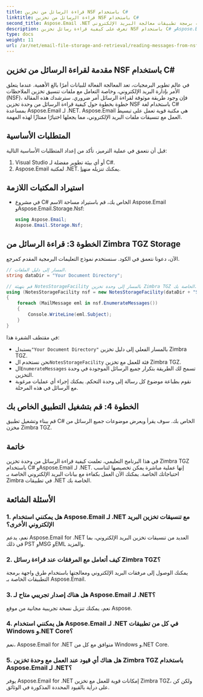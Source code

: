 ```yaml
---
title: قراءة الرسائل من تخزين NSF باستخدام C#
linktitle: قراءة الرسائل من تخزين NSF باستخدام C#
second_title: Aspose.Email .NET واجهة برمجة تطبيقات معالجة البريد الإلكتروني
description: تعرف على كيفية قراءة رسائل تخزين NSF باستخدام C# وAspose.Email لـ .NET. دليل خطوة بخطوة مع أمثلة التعليمات البرمجية.
type: docs
weight: 11
url: /ar/net/email-file-storage-and-retrieval/reading-messages-from-nsf-storage-using-csharp/
---
```


## مقدمة لقراءة الرسائل من تخزين NSF باستخدام C#

في عالم تطوير البرمجيات، تعد المعالجة الفعالة للبيانات أمرًا بالغ الأهمية. عندما يتعلق الأمر بإدارة البريد الإلكتروني، وخاصة التعامل مع ملفات تنسيق تخزين الملاحظات (NSF)، فإن وجود طريقة موثوقة لقراءة الرسائل أمر ضروري. سترشدك هذه المقالة خطوة بخطوة حول كيفية قراءة الرسائل من وحدة تخزين NSF باستخدام لغة C# بمساعدة Aspose.Email لـ .NET. Aspose.Email هي مكتبة قوية تعمل على تبسيط العمل مع تنسيقات ملفات البريد الإلكتروني، مما يجعلها اختيارًا ممتازًا لهذه المهمة.

## المتطلبات الأساسية

قبل أن نتعمق في عملية الترميز، تأكد من إعداد المتطلبات الأساسية التالية:

1. Visual Studio أو أي بيئة تطوير مفضلة لـ C#.
2.  Aspose.Email لمكتبة .NET. يمكنك تنزيله من[هنا](https://releases.aspose.com/email/net).


## استيراد المكتبات اللازمة
- في مشروع C# الخاص بك، قم باستيراد مساحة الاسم Aspose.Email وAspose.Email.Storage.Nsf:
    ```csharp
    using Aspose.Email;
	Aspose.Email.Storage.Nsf;
    ```

## الخطوة 3: قراءة الرسائل من Zimbra TGZ Storage
الآن، دعونا نتعمق في الكود. سنستخدم نموذج التعليمات البرمجية المقدم كمرجع.

```csharp
// المسار إلى دليل الملفات.
string dataDir = "Your Document Directory";

// قم بتهيئة NotesStorageFacility بالمسار إلى وحدة تخزين Zimbra TGZ الخاصة بك.
using (NotesStorageFacility nsf = new NotesStorageFacility(dataDir + "SampleNSF.nsf"))
{
    foreach (MailMessage eml in nsf.EnumerateMessages())
    {
        Console.WriteLine(eml.Subject);
    }
}
```

في مقتطف الشفرة هذا:
-  يستبدل`"Your Document Directory"` بالمسار الفعلي إلى دليل تخزين Zimbra TGZ.
-  نحن نستخدم ال`NotesStorageFacility` فئة للعمل مع تخزين Zimbra TGZ.
-  ال`EnumerateMessages` تسمح لك الطريقة بتكرار جميع الرسائل الموجودة في وحدة التخزين.
- نقوم بطباعة موضوع كل رسالة إلى وحدة التحكم. يمكنك إجراء أي عمليات مرغوبة مع الرسائل في هذه المرحلة.

## الخطوة 4: قم بتشغيل التطبيق الخاص بك
قم ببناء وتشغيل تطبيق C# الخاص بك. سوف يقرأ ويعرض موضوعات جميع الرسائل من مخزن Zimbra TGZ.

## خاتمة

في هذا البرنامج التعليمي، تعلمت كيفية قراءة الرسائل من وحدة تخزين Zimbra TGZ باستخدام C# وAspose.Email لـ .NET. إنها عملية مباشرة يمكن تخصيصها لتناسب احتياجاتك الخاصة. يمكنك الآن العمل بكفاءة مع بيانات البريد الإلكتروني الخاصة بـ Zimbra في تطبيقات .NET الخاصة بك.

## الأسئلة الشائعة

### 1. هل يمكنني استخدام Aspose.Email لـ .NET مع تنسيقات تخزين البريد الإلكتروني الأخرى؟
نعم، يدعم Aspose.Email for .NET العديد من تنسيقات تخزين البريد الإلكتروني، بما في ذلك PST وMSG وEML والمزيد.

### 2. كيف أتعامل مع المرفقات عند قراءة رسائل Zimbra TGZ؟
يمكنك الوصول إلى مرفقات البريد الإلكتروني ومعالجتها باستخدام طرق واجهة برمجة التطبيقات الخاصة بـ Aspose.Email.

### 3. هل هناك إصدار تجريبي متاح لـ Aspose.Email لـ .NET؟
نعم، يمكنك تنزيل نسخة تجريبية مجانية من موقع Aspose.

### 4. هل يمكنني استخدام Aspose.Email لـ .NET في كل من تطبيقات Windows و.NET Core؟
نعم، Aspose.Email for .NET متوافق مع كل من Windows و.NET Core.

### 5. هل هناك أي قيود عند العمل مع وحدة تخزين Zimbra TGZ باستخدام Aspose.Email لـ .NET؟
يوفر Aspose.Email for .NET إمكانات قوية للعمل مع تخزين Zimbra TGZ، ولكن كن على دراية بالقيود المحددة المذكورة في الوثائق.